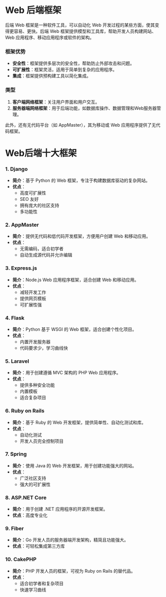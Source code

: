 
# Web 后端框架

后端 Web 框架是一种软件工具，可以自动化 Web 开发过程的某些方面，使其变得更容易、更快。后端 Web 框架提供模型和工具库，帮助开发人员构建网站、Web 应用程序、移动应用程序或软件的架构。

### 框架优势
- **安全性**：框架提供多层次的安全性，帮助防止外部攻击和问题。
- **可扩展性**：框架灵活，适用于简单到复杂的应用程序。
- **集成**：框架提供预构建工具以简化集成。

### 类型
1. **客户端网络框架**：关注用户界面和用户交互。
2. **服务器端网络框架**：用于后端功能，如数据库操作、数据管理和Web服务器管理。

此外，还有无代码平台（如 AppMaster），其为移动或 Web 应用程序提供了无代码框架。

# Web后端十大框架

### 1. Django
- **简介**：基于 Python 的 Web 框架，专注于构建数据库驱动的复杂网站。
- **优点**：
  - 高度可扩展性
  - SEO 友好
  - 拥有庞大的社区支持
  - 多功能性

### 2. AppMaster
- **简介**：提供无代码和低代码开发框架，方便用户创建 Web 和移动应用。
- **优点**：
  - 无需编码，适合初学者
  - 自动生成源代码并允许编辑

### 3. Express.js
- **简介**：Node.js Web 应用程序框架，适合创建 Web 和移动应用。
- **优点**：
  - 减轻开发工作
  - 提供网页模板
  - 可扩展性强

### 4. Flask
- **简介**：Python 基于 WSGI 的 Web 框架，适合创建个性化项目。
- **优点**：
  - 内置开发服务器
  - 代码要求少，学习曲线快

### 5. Laravel
- **简介**：用于创建遵循 MVC 架构的 PHP Web 应用程序。
- **优点**：
  - 提供多种安全功能
  - 内置模板
  - 适合复杂项目

### 6. Ruby on Rails
- **简介**：基于 Ruby 的 Web 开发框架，提供简单性、自动化测试和库。
- **优点**：
  - 自动化测试
  - 开发人员完全控制项目

### 7. Spring
- **简介**：使用 Java 的 Web 开发框架，用于创建功能强大的网站。
- **优点**：
  - 广泛社区支持
  - 强大的可扩展性

### 8. ASP.NET Core
- **简介**：用于创建 .NET 应用程序的开源开发框架。
- **优点**：高度专业化

### 9. Fiber
- **简介**：Go 开发人员的服务器端开发架构，精简且功能强大。
- **优点**：可轻松集成第三方库

### 10. CakePHP
- **简介**：PHP 开发人员的框架，可视为 Ruby on Rails 的替代品。
- **优点**：
  - 适合初学者和复杂项目
  - 快速学习曲线
